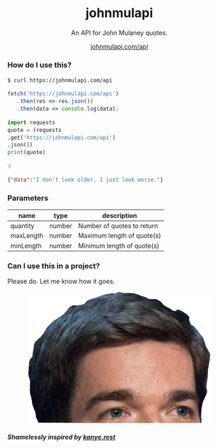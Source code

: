 <div align="center">

# johnmulapi
An API for John Mulaney quotes.  
  
[johnmulapi.com/api](https://johnmulapi.com/api)

</div>


### How do I use this?

```shell
$ curl https://johnmulapi.com/api
```
```javascript
fetch('https://johnmulapi.com/api')
   .then(res => res.json())
   .then(data => console.log(data);
```
```python
import requests
quote = (requests
.get('https://johnmulapi.com/api')
.json())
print(quote)
```
☟
```json
{"data":"I don't look older, I just look worse."}
```

### Parameters

|name |type |description
|--- |--- |---
|quantity |number | Number of quotes to return
|maxLength |number |Maximum length of quote(s) 
|minLength |number |Minimum length of quote(s)

### Can I use this in a project?
Please do. Let me know how it goes.

<p align="center">
<img alt="John Mulaney's Head" src='./assets/mulaney_head.png' />
</p>

##### Shamelessly inspired by [kanye.rest](https://kanye.rest/)